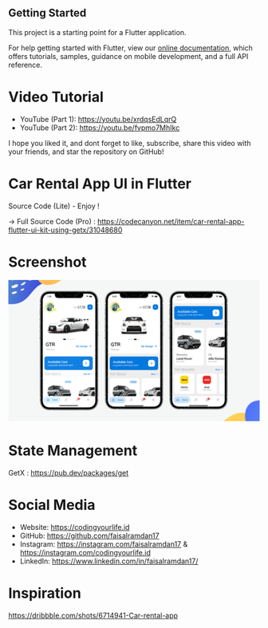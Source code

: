 ## Getting Started

This project is a starting point for a Flutter application.

For help getting started with Flutter, view our
[online documentation](https://flutter.dev/docs), which offers tutorials,
samples, guidance on mobile development, and a full API reference.
# Video Tutorial
- YouTube (Part 1): https://youtu.be/xrdqsEdLqrQ
- YouTube (Part 2): https://youtu.be/fvpmo7MhIkc

I hope you liked it, and dont forget to like, subscribe, share this video with your friends, and star the repository on GitHub!
# Car Rental App UI in Flutter
Source Code (Lite) - Enjoy !

→ Full Source Code (Pro) :
https://codecanyon.net/item/car-rental-app-flutter-ui-kit-using-getx/31048680

# Screenshot
<p>
    <a target="_blank" rel="noopener noreferrer" href="https://raw.githubusercontent.com/faisalramdan17/car_rental_lite/main/assets/screenshots/home.png"><img src="https://raw.githubusercontent.com/faisalramdan17/car_rental_lite/main/assets/screenshots/home.png" style="max-width:100%;"></a>
</p>

# State Management
GetX : https://pub.dev/packages/get

# Social Media
- Website: https://codingyourlife.id
- GitHub: https://github.com/faisalramdan17
- Instagram: https://instagram.com/faisalramdan17 & https://instagram.com/codingyourlife.id
- LinkedIn: https://www.linkedin.com/in/faisalramdan17/

# Inspiration
https://dribbble.com/shots/6714941-Car-rental-app